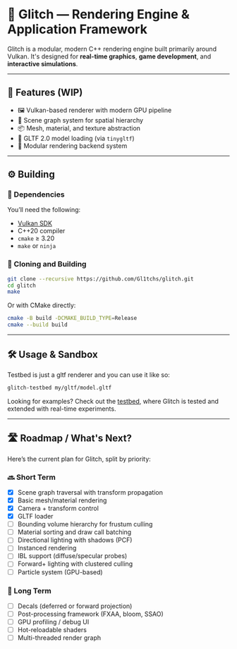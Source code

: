# 🚀 Glitch — Rendering Engine & Application Framework

Glitch is a modular, modern C++ rendering engine built primarily around Vulkan. It's designed for **real-time graphics**, **game development**, and **interactive simulations**.

---

## 🧠 Features (WIP)

- 🖼️ Vulkan-based renderer with modern GPU pipeline
- 🧱 Scene graph system for spatial hierarchy
- 📦 Mesh, material, and texture abstraction
- 🧠 GLTF 2.0 model loading (via `tinygltf`)
- 🔧 Modular rendering backend system

---

## ⚙️ Building

### 🔗 Dependencies

You’ll need the following:

- [Vulkan SDK](https://www.lunarg.com/vulkan-sdk)
- C++20 compiler
- `cmake` ≥ 3.20
- `make` or `ninja`

### 🧬 Cloning and Building

```bash
git clone --recursive https://github.com/Gl1tchs/glitch.git
cd glitch
make
```

Or with CMake directly:

```bash
cmake -B build -DCMAKE_BUILD_TYPE=Release
cmake --build build
```

---

## 🛠️ Usage & Sandbox

Testbed is just a gltf renderer and you can use it like so:

```bash
glitch-testbed my/gltf/model.gltf
```

Looking for examples? Check out the [testbed](testbed/), where Glitch is tested and extended with real-time experiments.

---

## 🛣️ Roadmap / What's Next?

Here’s the current plan for Glitch, split by priority:

### 🔜 Short Term

- [x] Scene graph traversal with transform propagation
- [x] Basic mesh/material rendering
- [x] Camera + transform control
- [x] GLTF loader
- [ ] Bounding volume hierarchy for frustum culling
- [ ] Material sorting and draw call batching
- [ ] Directional lighting with shadows (PCF)
- [ ] Instanced rendering
- [ ] IBL support (diffuse/specular probes)
- [ ] Forward+ lighting with clustered culling
- [ ] Particle system (GPU-based)

### 🧠 Long Term

- [ ] Decals (deferred or forward projection)
- [ ] Post-processing framework (FXAA, bloom, SSAO)
- [ ] GPU profiling / debug UI
- [ ] Hot-reloadable shaders
- [ ] Multi-threaded render graph
